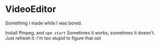 # VideoEditor
Something I made while I was bored.

Install ffmpeg, and `npm start`
Sometimes it works, sometimes it doesn't. Just refresh it. I'm too stupid to figure that out